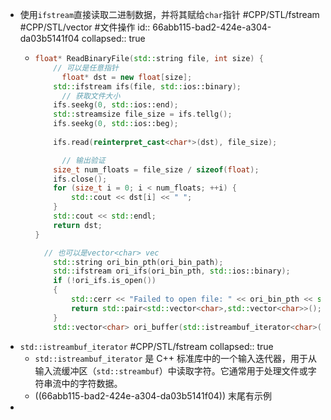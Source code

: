 - 使用`ifstream`直接读取二进制数据，并将其赋给`char`指针 #CPP/STL/fstream #CPP/STL/vector #文件操作
  id:: 66abb115-bad2-424e-a304-da03b5141f04
  collapsed:: true
	- ```cpp
	  float* ReadBinaryFile(std::string file, int size) {
	      // 可以是任意指针
	    	float* dst = new float[size];
	      std::ifstream ifs(file, std::ios::binary);
	    	// 获取文件大小
	      ifs.seekg(0, std::ios::end);
	      std::streamsize file_size = ifs.tellg();
	      ifs.seekg(0, std::ios::beg);
	     
	      ifs.read(reinterpret_cast<char*>(dst), file_size);
	  
	    	// 输出验证
	      size_t num_floats = file_size / sizeof(float);
	      ifs.close();
	      for (size_t i = 0; i < num_floats; ++i) {
	          std::cout << dst[i] << " ";
	      }
	      std::cout << std::endl;
	      return dst;
	  }
	  
	  	// 也可以是vector<char> vec
	      std::string ori_bin_pth(ori_bin_path);
	      std::ifstream ori_ifs(ori_bin_pth, std::ios::binary);
	      if (!ori_ifs.is_open())
	      {
	          std::cerr << "Failed to open file: " << ori_bin_pth << std::endl;
	          return std::pair<std::vector<char>,std::vector<char>>();
	      }
	      std::vector<char> ori_buffer(std::istreambuf_iterator<char>(ori_ifs), {});
	  ```
- `std::istreambuf_iterator` #CPP/STL/fstream
  collapsed:: true
	- `std::istreambuf_iterator` 是 C++ 标准库中的一个输入迭代器，用于从输入流缓冲区（`std::streambuf`）中读取字符。它通常用于处理文件或字符串流中的字符数据。
	- ((66abb115-bad2-424e-a304-da03b5141f04)) 末尾有示例
-